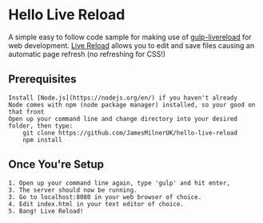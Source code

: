 # Hello Live Reload

A simple easy to follow code sample for making use of [gulp-livereload](https://www.npmjs.com/package/gulp-livereload/) for web development. [Live Reload](http://livereload.com/) allows you to edit and save files causing an automatic page refresh (no refreshing for CSS!)

## Prerequisites
    Install [Node.js](https://nodejs.org/en/) if you haven't already
    Node comes with npm (node package manager) installed, so your good on that front
    Open up your command line and change directory into your desired folder, then type:
        git clone https://github.com/JamesMilnerUK/hello-live-reload
        npm install


## Once You're Setup

    1. Open up your command line again, type 'gulp' and hit enter,
    3. The server should now be running.
    3. Go to localhost:8080 in your web browser of choice.
    4. Edit index.html in your text editor of choice.
    5. Bang! Live Reload!
